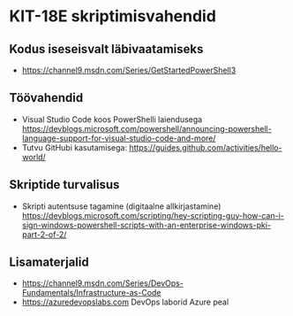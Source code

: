 # KIT-18E skriptimisvahendid

## Kodus iseseisvalt läbivaatamiseks 
- https://channel9.msdn.com/Series/GetStartedPowerShell3 

## Töövahendid
- Visual Studio Code koos PowerShelli laiendusega https://devblogs.microsoft.com/powershell/announcing-powershell-language-support-for-visual-studio-code-and-more/ 
- Tutvu GitHubi kasutamisega: https://guides.github.com/activities/hello-world/

## Skriptide turvalisus
- Skripti autentsuse tagamine (digitaalne allkirjastamine) https://devblogs.microsoft.com/scripting/hey-scripting-guy-how-can-i-sign-windows-powershell-scripts-with-an-enterprise-windows-pki-part-2-of-2/
## Lisamaterjalid
- https://channel9.msdn.com/Series/DevOps-Fundamentals/Infrastructure-as-Code 
- https://azuredevopslabs.com DevOps laborid Azure peal
